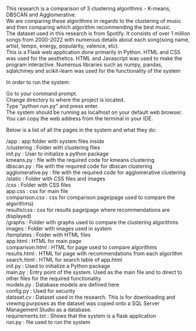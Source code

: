 This research is a comparison of 3 clustering algorithms - K-means, DBSCAN and Agglomerative. <br/>
We are comparing these algorithms in regards to the clustering of music and then comparing which algorithm recommending the best music. <br/>
The dataset used in this research is from Spotify. It consists of over 1 million songs from 2000-2022 with numerous details about each song(song name, artist, tempo, energy, popularity, valence, etc). <br/>
This is a Flask web application done primarily in Python. HTML and CSS was used for the aesthetics. HTML and Javascript was used to make the program interactive. Numerous libraries such as numpy, pandas, sqlalchmey and scikit-learn was used for the functionality of the system<br/>

In order to run the system:

Go to your command prompt.<br/>
Change directory to where the project is located.<br/>
Type "python run.py" and press enter.<br/>
The system should be running as localhost on your default web browser.<br/>
You can copy the web address from the terminal in your IDE.<br/>

Below is a list of all the pages in the system and what they do:<br/>

/app : app folder with system files inside<br/>
/clustering : Folder with clustering files<br/>
init.py : User to initialize a python package<br/>
kmeans.py : file with the required code for kmeans clustering<br/>
dbscan.py : file with the required code for dbscan clustering<br/>
agglomerative.py : file with the required code for agglomerative clustering<br/>
/static : Folder with CSS files and images<br/>
/css : Folder with CSS files<br/>
app.css : css for main file<br/>
comparison.css : css for comparison page(page used to compare the algorithms)<br/>
results/css : css for results page(page where recommendations are displayed)<br/>
/graphs : Folder with graphs used to compare the clustering algorithms<br/>
images : Folder with images used in system<br/>
/templates : Folder with HTML files<br/>
app.html : HTML for main page<br/>
comparison.html : HTML for page used to compare algorithms<br/>
results.html : HTML for page with recommendations from each algorithm<br/>
search.html : HTML for search table of app.html<br/>
init.py : Used to initialize a Python package<br/>
main.py : Entry point of the system. Used as the main file and to direct to other files for the required functionality<br/>
models.py : Database models are defined here<br/>
config.py : Used for security<br/>
dataset.cv : Dataset used in the research. This is for downloading and viewing purposes as the dataset was copied onto a SQL Server Management Studio as a database.<br/>
requirements.txt : Shows that the system is a flask application<br/>
run.py : file used to run the system<br/>
